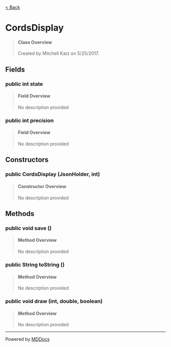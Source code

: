 [< Back](..)
# CordsDisplay #
>#### Class Overview ####
>Created by Mitchell Katz on 5/25/2017.
## Fields ##
### public int state ###
>#### Field Overview ####
>No description provided
>
### public int precision ###
>#### Field Overview ####
>No description provided
>
## Constructors ##
### public CordsDisplay (JsonHolder, int) ###
>#### Constructor Overview ####
>No description provided
>
## Methods ##
### public void save () ###
>#### Method Overview ####
>No description provided
>
### public String toString () ###
>#### Method Overview ####
>No description provided
>
### public void draw (int, double, boolean) ###
>#### Method Overview ####
>No description provided
>

---
Powered by [MDDocs](https://github.com/VRCube/MDDocs)